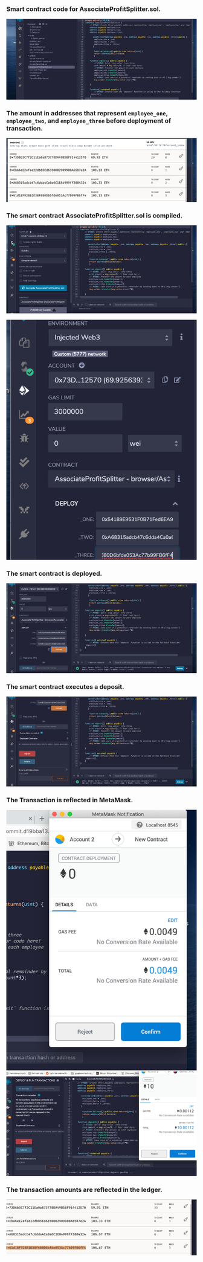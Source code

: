 ### Smart contract code for AssociateProfitSplitter.sol.
![Smart contract code for AssociateProfitSplitter.sol](Images/AssociateProfitSplitter.sol.png)

### The amount in addresses that represent `employee_one`, `employee_two`, and `employee_three` before deployment of transaction.
![Pre Transaction Balances](Images/preTrans.png)

### The smart contract AssociateProfitSplitter.sol is compiled. 
![AssociateProfitSplitter.sol](Images/AssociateProfitSplitter.sol_compiled.png)

![AssociateProfitSplitter.sol compilation completed](Images/AssociateProfitSplitter.sol_compiled(1).png)

### The smart contract is deployed.
![Contract deployed](Images/deployedContract.png)

### The smart contract executes a deposit.
![Deposit](Images/deposit.png)

### The Transaction is reflected in MetaMask.
![MetaMask](Images/transaction.png)
![Deposit Trasaction](Images/transaction(1).png)

### The transaction amounts are reflected in the ledger.
![Ledger](Images/ledger.png)
